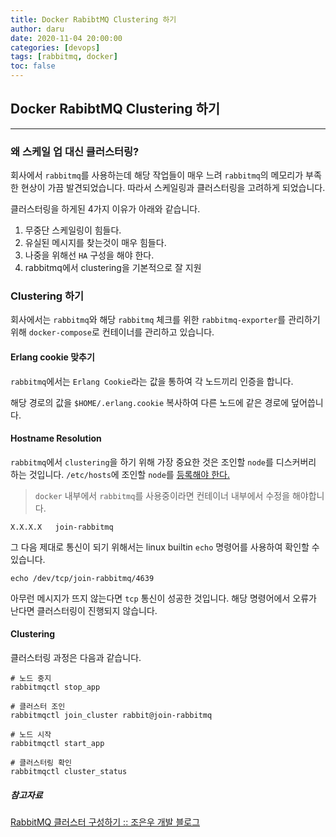 ```yaml
---
title: Docker RabibtMQ Clustering 하기
author: daru
date: 2020-11-04 20:00:00
categories: [devops]
tags: [rabbitmq, docker]
toc: false
---
```


## Docker RabibtMQ Clustering 하기
---

### 왜 스케일 업 대신 클러스터링?
회사에서 `rabbitmq`를 사용하는데 해당 작업들이 매우 느려 `rabbitmq`의 메모리가 부족한
현상이 가끔 발견되었습니다. 따라서 스케일링과 클러스터링을 고려하게 되었습니다.

클러스터링을 하게된 4가지 이유가 아래와 같습니다.
1. 무중단 스케일링이 힘들다.
2. 유실된 메시지를 찾는것이 매우 힘들다.
3. 나중을 위해선 `HA` 구성을 해야 한다.
4. rabbitmq에서 clustering을 기본적으로 잘 지원


### Clustering 하기
회사에서는 `rabbitmq`와 해당 `rabbitmq` 체크를 위한 `rabbitmq-exporter`를 관리하기 위해 `docker-compose`로 컨테이너를 관리하고 있습니다.


#### Erlang cookie 맞추기
`rabbitmq`에서는 `Erlang Cookie`라는 값을 통하여 각 노드끼리 인증을 합니다.

해당 경로의 값을 `$HOME/.erlang.cookie` 복사하여 다른 노드에 같은 경로에 덮어씁니다.



#### Hostname Resolution
`rabbitmq`에서 `clustering`을 하기 위해 가장 중요한 것은 조인할 `node`를 디스커버리 하는 것입니다.
`/etc/hosts`에 조인할 `node`를 [등록해야 한다.](https://www.rabbitmq.com/clustering.html#hostname-resolution-requirement)

> `docker` 내부에서 `rabbitmq`를 사용중이라면 컨테이너 내부에서 수정을 해야합니다.

```
X.X.X.X   join-rabbitmq
```


그 다음 제대로 통신이 되기 위해서는 linux builtin `echo` 명령어를 사용하여 확인할 수 있습니다.

```shell
echo /dev/tcp/join-rabbitmq/4639
```

아무런 메시지가 뜨지 않는다면 `tcp` 통신이 성공한 것입니다.
해당 명령어에서 오류가 난다면 클러스터링이 진행되지 않습니다.

#### Clustering
클러스터링 과정은 다음과 같습니다.
```shell
# 노드 중지
rabbitmqctl stop_app

# 클러스터 조인
rabbitmqctl join_cluster rabbit@join-rabbitmq

# 노드 시작
rabbitmqctl start_app

# 클러스터링 확인
rabbitmqctl cluster_status
```

##### 참고자료
[RabbitMQ 클러스터 구성하기 :: 조은우 개발 블로그](https://jonnung.dev/rabbitmq/2019/08/08/rabbitmq-cluster/)
